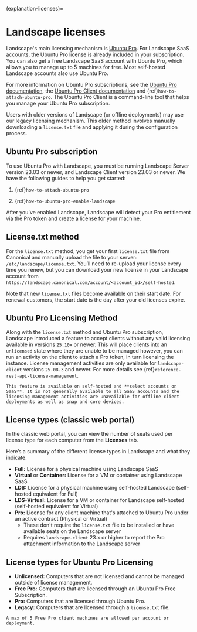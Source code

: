 (explanation-licenses)=
# Landscape licenses

Landscape's main licensing mechanism is [Ubuntu Pro](https://ubuntu.com/pro). For Landscape SaaS accounts, the Ubuntu Pro license is already included in your subscription. You can also get a free Landscape SaaS account with Ubuntu Pro, which allows you to manage up to 5 machines for free. Most self-hosted Landscape accounts also use Ubuntu Pro.

For more information on Ubuntu Pro subscriptions, see the [Ubuntu Pro documentation](https://documentation.ubuntu.com/pro/), the [Ubuntu Pro Client documentation](https://documentation.ubuntu.com/pro-client/en/latest/) and {ref}`how-to-attach-ubuntu-pro`. The Ubuntu Pro Client is a command-line tool that helps you manage your Ubuntu Pro subscription.

Users with older versions of Landscape (or offline deployments) may use our legacy licensing mechanism. This older method involves manually downloading a `license.txt` file and applying it during the configuration process.

## Ubuntu Pro subscription

To use Ubuntu Pro with Landscape, you must be running Landscape Server version 23.03 or newer, and Landscape Client version 23.03 or newer. We have the following guides to help you get started:

1. {ref}`how-to-attach-ubuntu-pro`

2. {ref}`how-to-ubuntu-pro-enable-landscape`

After you've enabled Landscape, Landscape will detect your Pro entitlement via the Pro token and create a license for your machine.

## License.txt method

For the `license.txt` method, you get your first `license.txt` file from Canonical and manually upload the file to your server: `/etc/landscape/license.txt`. You’ll need to re-upload your license every time you renew, but you can download your new license in your Landscape account from `https://landscape.canonical.com/account/<account_id>/self-hosted`.

Note that new `license.txt` files become available on their start date. For renewal customers, the start date is the day after your old licenses expire.

## Ubuntu Pro Licensing Method

Along with the `license.txt` method and Ubuntu Pro subscription, Landscape introduced a feature to accept clients without any valid licensing available in versions `25.10x` or newer. This will place clients into an `unlicensed` state where they are unable to be managed however, you can run an activity on the client to attach a Pro token, in turn licensing the instance. License management activities are only available for `landscape-client` versions `25.08.3` and newer. For more details see {ref}`reference-rest-api-license-management`.

```{note}
This feature is available on self-hosted and **select accounts on SaaS**. It is not generally available to all SaaS accounts and the licensing management activities are unavailable for offline client deployments as well as snap and core devices.
```

## License types (classic web portal)

In the classic web portal, you can view the number of seats used per license type for each computer from the **Licenses** tab.

Here’s a summary of the different license types in Landscape and what they indicate:

- **Full:** License for a physical machine using Landscape SaaS
- **Virtual** or **Container:** License for a VM or container using Landscape SaaS
- **LDS:** License for a physical machine using self-hosted Landscape (self-hosted equivalent for Full)
- **LDS-Virtual:** License for a VM or container for Landscape self-hosted (self-hosted equivalent for Virtual)
- **Pro:** License for any client machine that's attached to Ubuntu Pro under an active contract (Physical or Virtual)
    * These don't require the `license.txt` file to be installed or have available seats on the Landscape server
    * Requires `landscape-client` 23.x or higher to report the Pro attachment information to the Landscape server

## License types for Ubuntu Pro Licensing
- **Unlicensed:** Computers that are not licensed and cannot be managed outside of license management.
- **Free Pro:** Computers that are licensed through an Ubuntu Pro Free Subscription.
- **Pro:** Computers that are licensed through Ubuntu Pro.
- **Legacy:** Computers that are licensed through a `license.txt` file.

```{note}
A max of 5 Free Pro client machines are allowed per account or deployment.
```